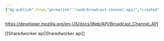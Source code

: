 ```yaml
---
{"dg-publish":true,"permalink":"/web/broadcast-channel-api/","created":"2024-08-24","updated":"2024-08-24T13:46:00"}
---
```




https://developer.mozilla.org/en-US/docs/Web/API/Broadcast_Channel_API

[[Sharedworker api\|Sharedworker api]]